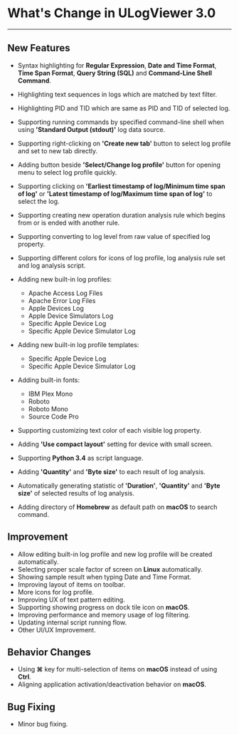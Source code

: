 ﻿# What's Change in ULogViewer 3.0
 ---

## New Features
+ Syntax highlighting for **Regular Expression**, **Date and Time Format**, **Time Span Format**, **Query String (SQL)** and **Command-Line Shell Command**.
+ Highlighting text sequences in logs which are matched by text filter.
+ Highlighting PID and TID which are same as PID and TID of selected log.
+ Supporting running commands by specified command-line shell when using **'Standard Output (stdout)'** log data source.
+ Supporting right-clicking on **'Create new tab'** button to select log profile and set to new tab directly.
+ Adding button beside **'Select/Change log profile'** button for opening menu to select log profile quickly.
+ Supporting clicking on **'Earliest timestamp of log/Minimum time span of log'** or **'Latest timestamp of log/Maximum time span of log'** to select the log.
+ Supporting creating new operation duration analysis rule which begins from or is ended with another rule.
+ Supporting converting to log level from raw value of specified log property.
+ Supporting different colors for icons of log profile, log analysis rule set and log analysis script.
+ Adding new built-in log profiles: 
    + Apache Access Log Files
    + Apache Error Log Files
    + Apple Devices Log
    + Apple Device Simulators Log
    + Specific Apple Device Log
    + Specific Apple Device Simulator Log

+ Adding new built-in log profile templates: 
    + Specific Apple Device Log
    + Specific Apple Device Simulator Log

+ Adding built-in fonts:
    + IBM Plex Mono
    + Roboto
    + Roboto Mono
    + Source Code Pro

+ Supporting customizing text color of each visible log property.
+ Adding **'Use compact layout'** setting for device with small screen.
+ Supporting **Python 3.4** as script language.
+ Adding **'Quantity'** and **'Byte size'** to each result of log analysis.
+ Automatically generating statistic of **'Duration'**, **'Quantity'** and **'Byte size'** of selected results of log analysis.
+ Adding directory of **Homebrew** as default path on **macOS** to search command.

## Improvement
+ Allow editing built-in log profile and new log profile will be created automatically.
+ Selecting proper scale factor of screen on **Linux** automatically.
+ Showing sample result when typing Date and Time Format.
+ Improving layout of items on toolbar.
+ More icons for log profile.
+ Improving UX of text pattern editing.
+ Supporting showing progress on dock tile icon on **macOS**.
+ Improving performance and memory usage of log filtering.
+ Updating internal script running flow.
+ Other UI/UX Improvement.

## Behavior Changes
+ Using **⌘** key for multi-selection of items on **macOS** instead of using **Ctrl**.
+ Aligning application activation/deactivation behavior on **macOS**.

## Bug Fixing
+ Minor bug fixing.